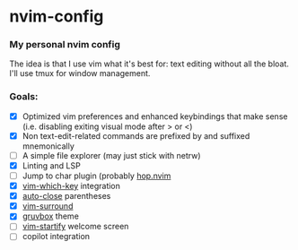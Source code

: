 # nvim-config
### My personal nvim config

The idea is that I use vim what it's best for: text editing without all the bloat. I'll use tmux for window management.

### Goals:
- [x] Optimized vim preferences and enhanced keybindings that make sense (i.e. disabling exiting visual mode after > or <)
- [x] Non text-edit-related commands are prefixed by <super> and suffixed mnemonically
- [ ] A simple file explorer (may just stick with netrw)
- [x] Linting and LSP
- [ ] Jump to char plugin (probably [hop.nvim](https://github.com/phaazon/hop.nvim)
- [x] [vim-which-key](https://github.com/folke/which-key.nvim) integration
- [x] [auto-close](https://github.com/jiangmiao/auto-pairs) parentheses
- [x] [vim-surround](https://github.com/tpope/vim-surround)
- [x] [gruvbox](https://github.com/ellisonleao/gruvbox.nvim) theme
- [ ] [vim-startify](https://github.com/mhinz/vim-startify) welcome screen
- [ ] copilot integration
